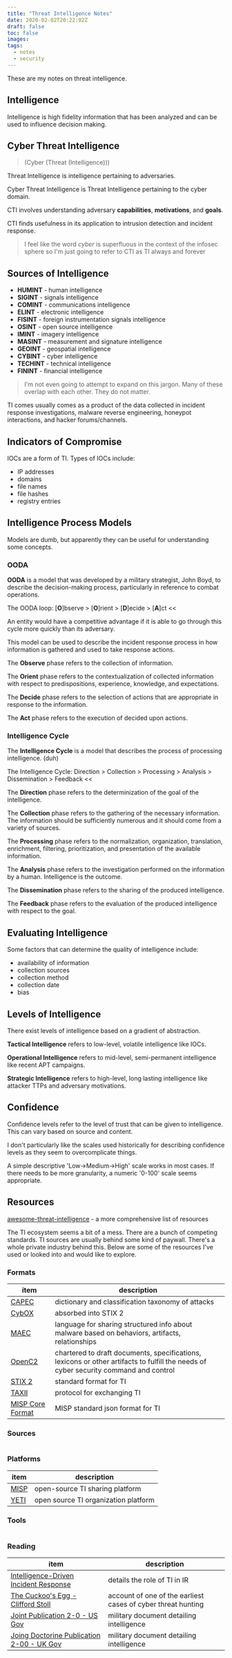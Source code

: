 ```yaml
---
title: "Threat Intelligence Notes"
date: 2020-02-02T20:22:02Z
draft: false
toc: false
images:
tags:
  - notes
  - security
---
```


These are my notes on threat intelligence.

## Intelligence

Intelligence is high fidelity information that has been analyzed and can be used to influence decision making.

## Cyber Threat Intelligence

> (Cyber (Threat (Intelligence)))

Threat Intelligence is intelligence pertaining to adversaries.

Cyber Threat Intelligence is Threat Intelligence pertaining to the cyber domain.

CTI involves understanding adversary __capabilities__, __motivations__, and __goals__.

CTI finds usefulness in its application to intrusion detection and incident response.

> I feel like the word _cyber_ is superfluous in the context of the infosec sphere so I'm just going to refer to CTI as TI always and forever

## Sources of Intelligence

- __HUMINT__ - human intelligence
- __SIGINT__ - signals intelligence
- __COMINT__ - communications intelligence
- __ELINT__ - electronic intelligence
- __FISINT__ - foreign instrumentation signals intelligence
- __OSINT__ - open source intelligence
- __IMINT__ - imagery intelligence
- __MASINT__ - measurement and signature intelligence
- __GEOINT__ - geospatial intelligence
- __CYBINT__ - cyber intelligence
- __TECHINT__ - technical intelligence
- __FININT__ - financial intelligence

> I'm not even going to attempt to expand on this jargon. Many of these overlap with each other. They do not matter.

TI comes usually comes as a product of the data collected in incident response investigations, malware reverse engineering, honeypot interactions, and hacker forums/channels.

## Indicators of Compromise

IOCs are a form of TI. Types of IOCs include:
- IP addresses
- domains
- file names
- file hashes
- registry entries


## Intelligence Process Models

Models are dumb, but apparently they can be useful for understanding some concepts.

### OODA

__OODA__ is a model that was developed by a military strategist, John Boyd, to describe the decision-making process, particularly in reference to combat operations.

The OODA loop:
[__O__]bserve > [__O__]rient > [__D__]ecide > [__A__]ct <<

An entity would have a competitive advantage if it is able to go through this cycle more quickly than its adversary.

This model can be used to describe the incident response process in how information is gathered and used to take response actions.

The __Observe__ phase refers to the collection of information.

The __Orient__ phase refers to the contextualization of collected information with respect to predispositions, experience, knowledge, and expectations.

The __Decide__ phase refers to the selection of actions that are appropriate in response to the information.

The __Act__ phase refers to the execution of decided upon actions.


### Intelligence Cycle

The __Intelligence Cycle__ is a model that describes the process of processing intelligence. (duh)

The Intelligence Cycle:
Direction > Collection > Processing > Analysis > Dissemination > Feedback <<

The __Direction__ phase refers to the determinization of the goal of the intelligence.


The __Collection__ phase refers to the gathering of the necessary information. The information should be sufficiently numerous and it should come from a variety of sources.

The __Processing__ phase refers to the normalization, organization, translation, enrichment, filtering, prioritization, and presentation of the available information.

The __Analysis__ phase refers to the investigation performed on the information by a human. Intelligence is the outcome.

The __Dissemination__ phase refers to the sharing of the produced intelligence.

The __Feedback__ phase refers to the evaluation of the produced intelligence with respect to the goal.


## Evaluating Intelligence

Some factors that can determine the quality of intelligence include:
- availability of information
- collection sources
- collection method
- collection date
- bias

## Levels of Intelligence

There exist levels of intelligence based on a gradient of abstraction.

__Tactical Intelligence__ refers to low-level, volatile intelligence like IOCs.

__Operational Intelligence__ refers to mid-level, semi-permanent intelligence like recent APT campaigns.

__Strategic Intelligence__ refers to high-level, long lasting intelligence like attacker TTPs and adversary motivations.


## Confidence

Confidence levels refer to the level of trust that can be given to intelligence. This can vary based on source and content.

I don't particularly like the scales used historically for describing confidence levels as they seem to overcomplicate things.

A simple descriptive 'Low->Medium->High' scale works in most cases. If there needs to be more granularity, a numeric '0-100' scale seems appropriate.


## Resources

[awesome-threat-intelligence](https://github.com/hslatman/awesome-threat-intelligence) - a more comprehensive list of resources

The TI ecosystem seems a bit of a mess. There are a bunch of competing standards. TI sources are usually behind some kind of paywall. There's a whole private industry behind this. Below are some of the resources I've used or looked into and would like to explore.

### Formats

| item | description |
| --- | --- |
| [CAPEC](https://capec.mitre.org/) | dictionary and classification taxonomy of attacks |
| [CybOX](http://cyboxproject.github.io/) | absorbed into STIX 2 |
| [MAEC](http://maecproject.github.io/) | language for sharing structured info about malware based on behaviors, artifacts, relationships |
| [OpenC2](https://www.oasis-open.org/committees/tc_home.php?wg_abbrev=openc2) | chartered to draft documents, specifications, lexicons or other artifacts to fulfill the needs of cyber security command and control |
| [STIX 2](https://oasis-open.github.io/cti-documentation/stix/intro) | standard format for TI |
| [TAXII](https://oasis-open.github.io/cti-documentation/taxii/intro) | protocol for exchanging TI |
| [MISP Core Format](https://www.misp-project.org/datamodels/#misp-core-format) | MISP standard json format for TI |

### Sources

|  |  |
| --- | --- |

### Platforms

| item | description |
| --- | --- |
| [MISP](https://www.misp-project.org/index.html) | open-source TI sharing platform |
| [YETI](https://yeti-platform.github.io/) | open source TI organization platform |

### Tools

|  |  |
| --- | --- |

### Reading

| item | description |
| --- | --- |
| [Intelligence-Driven Incident Response](https://www.amazon.com/_/dp/1491934948) | details the role of TI in IR |
| [The Cuckoo's Egg - Clifford Stoll](https://en.m.wikipedia.org/wiki/The_Cuckoo%27s_Egg) | account of one of the earliest cases of cyber threat hunting |
| [Joint Publication 2-0 - US Gov](https://www.jcs.mil/Portals/36/Documents/Doctrine/pubs/jp2_0.pdf) | military document detailing intelligence |
| [Joing Doctorine Publication 2-00 - UK Gov](https://assets.publishing.service.gov.uk/government/uploads/system/uploads/attachment_data/file/311572/20110830_jdp2_00_ed3_with_change1.pdf) | military document detailing intelligence |
